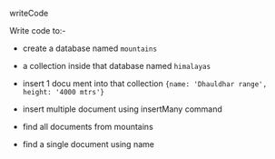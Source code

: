 writeCode

Write code to:-

- create a database named `mountains`
- a collection inside that database named `himalayas`
- insert 1 docu ment into that collection `{name: 'Dhauldhar range', height: '4000 mtrs'}`

- insert multiple document using insertMany command
- find all documents from mountains
- find a single document using name
